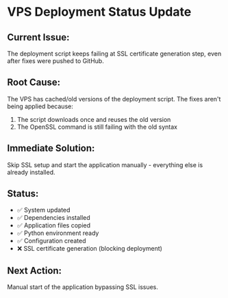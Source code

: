 # VPS Deployment Status Update

## Current Issue:
The deployment script keeps failing at SSL certificate generation step, even after fixes were pushed to GitHub.

## Root Cause:
The VPS has cached/old versions of the deployment script. The fixes aren't being applied because:
1. The script downloads once and reuses the old version
2. The OpenSSL command is still failing with the old syntax

## Immediate Solution:
Skip SSL setup and start the application manually - everything else is already installed.

## Status:
- ✅ System updated
- ✅ Dependencies installed  
- ✅ Application files copied
- ✅ Python environment ready
- ✅ Configuration created
- ❌ SSL certificate generation (blocking deployment)

## Next Action:
Manual start of the application bypassing SSL issues.